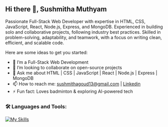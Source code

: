 ## Hi there 👋, Sushmitha Muthyam

<!--
**SushmithaM13/SushmithaM13** is a ✨ _special_ ✨ repository because its `README.md` (this file) appears on your GitHub profile.-->
Passionate Full-Stack Web Developer with expertise in HTML, CSS, JavaScript, React, Node.js, Express, and MongoDB. Experienced in building solo and collaborative projects, following industry best practices. Skilled in problem-solving, adaptability, and teamwork, with a focus on writing clean, efficient, and scalable code.

Here are some ideas to get you started:

<!--- 🔭 I’m currently working on ...-->
- 🌱 I’m a Full-Stack Web Development
- 👯 I’m looking to collaborate on open-source projects
- 💬 Ask me about HTML | CSS | JavaScript | React | Node.js | Express | MongoDB
- 📫 How to reach me: sushmithagoud13@gmail.com | [Linkedin](www.linkedin.com/in/muthyam-sushmitha)
- ⚡ Fun fact: Loves badminton & exploring AI-powered tech
<!--- - 🤔 I’m looking for help with ...
- <!--- 😄 Pronouns: ...-->

### 🛠 Languages and Tools:

[![My Skills](https://skillicons.dev/icons?i=html,css,js,react,nodejs,express,MongoDB,vscode,postman,github)](https://skillicons.dev)

